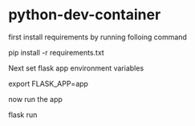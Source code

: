 # python-dev-container

first install requirements by running folloing command

pip install -r requirements.txt

Next set flask app environment variables

export FLASK_APP=app

now run the app

flask run
